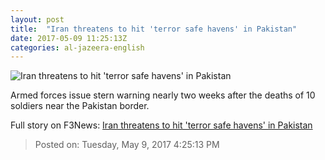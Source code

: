 ```yaml
---
layout: post
title:  "Iran threatens to hit 'terror safe havens' in Pakistan"
date: 2017-05-09 11:25:13Z
categories: al-jazeera-english
---
```


![Iran threatens to hit 'terror safe havens' in Pakistan](http://www.aljazeera.com/mritems/Images/2017/5/9/f1d006215f1a4a88b87439628a0f6e6b_18.jpg)

Armed forces issue stern warning nearly two weeks after the deaths of 10 soldiers near the Pakistan border.


Full story on F3News: [Iran threatens to hit 'terror safe havens' in Pakistan](http://www.f3nws.com/n/F2eEK)

> Posted on: Tuesday, May 9, 2017 4:25:13 PM
